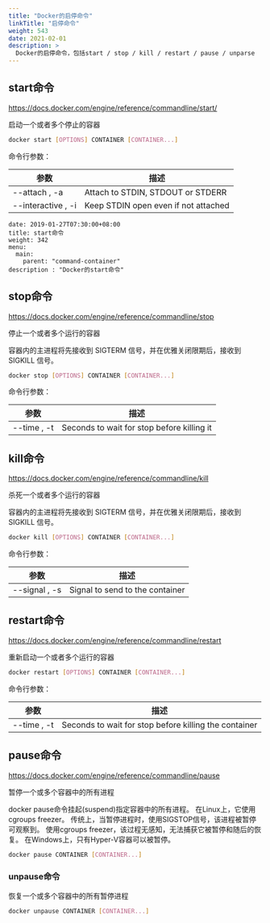```yaml
---
title: "Docker的启停命令"
linkTitle: "启停命令"
weight: 543
date: 2021-02-01
description: >
  Docker的启停命令，包括start / stop / kill / restart / pause / unparse
---
```


## start命令

https://docs.docker.com/engine/reference/commandline/start/

启动一个或者多个停止的容器

```bash
docker start [OPTIONS] CONTAINER [CONTAINER...]
```

命令行参数：

| 参数               | 描述                                                 |
| ------------------ | ---------------------------------------------------- |
| --attach , -a      | Attach to STDIN, STDOUT or STDERR                    |
| --interactive , -i | Keep STDIN open even if not attached                 |

```
date: 2019-01-27T07:30:00+08:00
title: start命令
weight: 342
menu:
  main:
    parent: "command-container"
description : "Docker的start命令"
```

## stop命令

https://docs.docker.com/engine/reference/commandline/stop

停止一个或者多个运行的容器

容器内的主进程将先接收到 SIGTERM 信号，并在优雅关闭限期后，接收到 SIGKILL 信号。

```bash
docker stop [OPTIONS] CONTAINER [CONTAINER...]
```

命令行参数：

| 参数        | 描述                                       |
| ----------- | ------------------------------------------ |
| --time , -t | Seconds to wait for stop before killing it |

## kill命令

https://docs.docker.com/engine/reference/commandline/kill

杀死一个或者多个运行的容器

容器内的主进程将先接收到 SIGTERM 信号，并在优雅关闭限期后，接收到 SIGKILL 信号。

```bash
docker kill [OPTIONS] CONTAINER [CONTAINER...]
```

命令行参数：

| 参数          | 描述                            |
| ------------- | ------------------------------- |
| --signal , -s | Signal to send to the container |

## restart命令

https://docs.docker.com/engine/reference/commandline/restart

重新启动一个或者多个运行的容器

```bash
docker restart [OPTIONS] CONTAINER [CONTAINER...]
```

命令行参数：

| 参数        | 描述                                                  |
| ----------- | ----------------------------------------------------- |
| --time , -t | Seconds to wait for stop before killing the container |

## pause命令

https://docs.docker.com/engine/reference/commandline/pause

暂停一个或多个容器中的所有进程

docker pause命令挂起(suspend)指定容器中的所有进程。 在Linux上，它使用cgroups freezer。 传统上，当暂停进程时，使用SIGSTOP信号，该进程被暂停可观察到。 使用cgroups freezer，该过程无感知，无法捕获它被暂停和随后的恢复。 在Windows上，只有Hyper-V容器可以被暂停。

```bash
docker pause CONTAINER [CONTAINER...]
```

### unpause命令

恢复一个或多个容器中的所有暂停进程

```bash
docker unpause CONTAINER [CONTAINER...]
```

